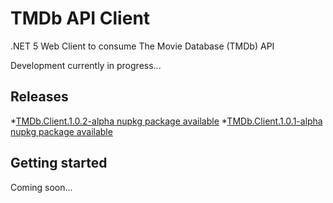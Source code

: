 # TMDb API Client
.NET 5 Web Client to consume The Movie Database (TMDb) API

Development currently in progress...

## Releases
*[TMDb.Client.1.0.2-alpha nupkg package available](https://github.com/joshuajones02/TMDb.Client/releases/tag/1.0.2-alpha)
*[TMDb.Client.1.0.1-alpha nupkg package available](https://github.com/joshuajones02/TMDb.Client/releases)

## Getting started
Coming soon...

